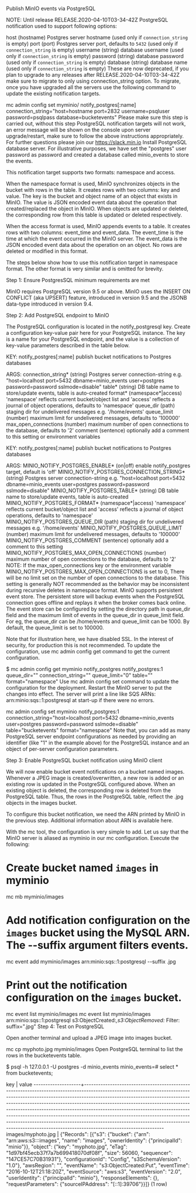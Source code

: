 Publish MinIO events via PostgreSQL

NOTE: Until release RELEASE.2020-04-10T03-34-42Z PostgreSQL notification used to support following options:

host                (hostname)           Postgres server hostname (used only if `connection_string` is empty)
port                (port)               Postgres server port, defaults to `5432` (used only if `connection_string` is empty)
username            (string)             database username (used only if `connection_string` is empty)
password            (string)             database password (used only if `connection_string` is empty)
database            (string)             database name (used only if `connection_string` is empty)
These are now deprecated, if you plan to upgrade to any releases after RELEASE.2020-04-10T03-34-42Z make sure to migrate to only using connection_string option. To migrate, once you have upgraded all the servers use the following command to update the existing notification targets.

mc admin config set myminio/ notify_postgres[:name] connection_string="host=hostname port=2832 username=psqluser password=psqlpass database=bucketevents"
Please make sure this step is carried out, without this step PostgreSQL notification targets will not work, an error message will be shown on the console upon server upgrade/restart, make sure to follow the above instructions appropriately. For further questions please join our https://slack.min.io
Install PostgreSQL database server. For illustrative purposes, we have set the "postgres" user password as password and created a database called minio_events to store the events.

This notification target supports two formats: namespace and access.

When the namespace format is used, MinIO synchronizes objects in the bucket with rows in the table. It creates rows with two columns: key and value. The key is the bucket and object name of an object that exists in MinIO. The value is JSON encoded event data about the operation that created/replaced the object in MinIO. When objects are updated or deleted, the corresponding row from this table is updated or deleted respectively.

When the access format is used, MinIO appends events to a table. It creates rows with two columns: event_time and event_data. The event_time is the time at which the event occurred in the MinIO server. The event_data is the JSON encoded event data about the operation on an object. No rows are deleted or modified in this format.

The steps below show how to use this notification target in namespace format. The other format is very similar and is omitted for brevity.

Step 1: Ensure PostgresSQL minimum requirements are met

MinIO requires PostgreSQL version 9.5 or above. MinIO uses the INSERT ON CONFLICT (aka UPSERT) feature, introduced in version 9.5 and the JSONB data-type introduced in version 9.4.

Step 2: Add PostgreSQL endpoint to MinIO

The PostgreSQL configuration is located in the notify_postgresql key. Create a configuration key-value pair here for your PostgreSQL instance. The key is a name for your PostgreSQL endpoint, and the value is a collection of key-value parameters described in the table below.

KEY:
notify_postgres[:name]  publish bucket notifications to Postgres databases

ARGS:
connection_string*   (string)             Postgres server connection-string e.g. "host=localhost port=5432 dbname=minio_events user=postgres password=password sslmode=disable"
table*               (string)             DB table name to store/update events, table is auto-created
format*              (namespace*|access)  'namespace' reflects current bucket/object list and 'access' reflects a journal of object operations, defaults to 'namespace'
queue_dir            (path)               staging dir for undelivered messages e.g. '/home/events'
queue_limit          (number)             maximum limit for undelivered messages, defaults to '100000'
max_open_connections (number)             maximum number of open connections to the database, defaults to '2'
comment              (sentence)           optionally add a comment to this setting
or environment variables

KEY:
notify_postgres[:name]  publish bucket notifications to Postgres databases

ARGS:
MINIO_NOTIFY_POSTGRES_ENABLE*              (on|off)             enable notify_postgres target, default is 'off'
MINIO_NOTIFY_POSTGRES_CONNECTION_STRING*   (string)             Postgres server connection-string e.g. "host=localhost port=5432 dbname=minio_events user=postgres password=password sslmode=disable"
MINIO_NOTIFY_POSTGRES_TABLE*               (string)             DB table name to store/update events, table is auto-created
MINIO_NOTIFY_POSTGRES_FORMAT*              (namespace*|access)  'namespace' reflects current bucket/object list and 'access' reflects a journal of object operations, defaults to 'namespace'
MINIO_NOTIFY_POSTGRES_QUEUE_DIR            (path)               staging dir for undelivered messages e.g. '/home/events'
MINIO_NOTIFY_POSTGRES_QUEUE_LIMIT          (number)             maximum limit for undelivered messages, defaults to '100000'
MINIO_NOTIFY_POSTGRES_COMMENT              (sentence)           optionally add a comment to this setting
MINIO_NOTIFY_POSTGRES_MAX_OPEN_CONNECTIONS (number)             maximum number of open connections to the database, defaults to '2'
NOTE: If the max_open_connections key or the environment variable MINIO_NOTIFY_POSTGRES_MAX_OPEN_CONNECTIONS is set to 0, There will be no limit set on the number of open connections to the database. This setting is generally NOT recommended as the behavior may be inconsistent during recursive deletes in namespace format.
MinIO supports persistent event store. The persistent store will backup events when the PostgreSQL connection goes offline and replays it when the broker comes back online. The event store can be configured by setting the directory path in queue_dir field and the maximum limit of events in the queue_dir in queue_limit field. For eg, the queue_dir can be /home/events and queue_limit can be 1000. By default, the queue_limit is set to 100000.

Note that for illustration here, we have disabled SSL. In the interest of security, for production this is not recommended. To update the configuration, use mc admin config get command to get the current configuration.

$ mc admin config get myminio notify_postgres
notify_postgres:1 queue_dir="" connection_string="" queue_limit="0"  table="" format="namespace"
Use mc admin config set command to update the configuration for the deployment. Restart the MinIO server to put the changes into effect. The server will print a line like SQS ARNs: arn:minio:sqs::1:postgresql at start-up if there were no errors.

mc admin config set myminio notify_postgres:1 connection_string="host=localhost port=5432 dbname=minio_events user=postgres password=password sslmode=disable" table="bucketevents" format="namespace"
Note that, you can add as many PostgreSQL server endpoint configurations as needed by providing an identifier (like "1" in the example above) for the PostgreSQL instance and an object of per-server configuration parameters.

Step 3: Enable PostgreSQL bucket notification using MinIO client

We will now enable bucket event notifications on a bucket named images. Whenever a JPEG image is created/overwritten, a new row is added or an existing row is updated in the PostgreSQL configured above. When an existing object is deleted, the corresponding row is deleted from the PostgreSQL table. Thus, the rows in the PostgreSQL table, reflect the .jpg objects in the images bucket.

To configure this bucket notification, we need the ARN printed by MinIO in the previous step. Additional information about ARN is available here.

With the mc tool, the configuration is very simple to add. Let us say that the MinIO server is aliased as myminio in our mc configuration. Execute the following:

# Create bucket named `images` in myminio
mc mb myminio/images
# Add notification configuration on the `images` bucket using the MySQL ARN. The --suffix argument filters events.
mc event add myminio/images arn:minio:sqs::1:postgresql --suffix .jpg
# Print out the notification configuration on the `images` bucket.
mc event list myminio/images
mc event list myminio/images
arn:minio:sqs::1:postgresql s3:ObjectCreated:*,s3:ObjectRemoved:* Filter: suffix=".jpg"
Step 4: Test on PostgreSQL

Open another terminal and upload a JPEG image into images bucket.

mc cp myphoto.jpg myminio/images
Open PostgreSQL terminal to list the rows in the bucketevents table.

$ psql -h 127.0.0.1 -U postgres -d minio_events
minio_events=# select * from bucketevents;

key                 |                      value
--------------------+----------------------------------------------------------------------------------------------------------------------------------------------------------------------------------------------------------------------------------------------------------------------------------------------------------------------------------------------------------------------------------------------------------------------------------------------------------------------------------------------------------------------------------------------------------------------------------------------------
 images/myphoto.jpg | {"Records": [{"s3": {"bucket": {"arn": "arn:aws:s3:::images", "name": "images", "ownerIdentity": {"principalId": "minio"}}, "object": {"key": "myphoto.jpg", "eTag": "1d97bf45ecb37f7a7b699418070df08f", "size": 56060, "sequencer": "147CE57C70B31931"}, "configurationId": "Config", "s3SchemaVersion": "1.0"}, "awsRegion": "", "eventName": "s3:ObjectCreated:Put", "eventTime": "2016-10-12T21:18:20Z", "eventSource": "aws:s3", "eventVersion": "2.0", "userIdentity": {"principalId": "minio"}, "responseElements": {}, "requestParameters": {"sourceIPAddress": "[::1]:39706"}}]}
(1 row)